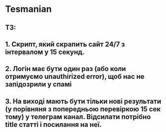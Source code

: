# Tesmanian
## ТЗ:
## 1. Скрипт, який скрапить сайт 24/7 з інтервалом у 15 секунд.
## 2. Логін має бути один раз (або коли отримуємо unauthirized error), щоб нас не запідозрили у спамі
## 3. На виході мають бути тільки нові результати (у порівняня з попередньою перевіркою 15 сек тому) у телеграм канал. Відсилати потрібно title статті і посилання на неї.
